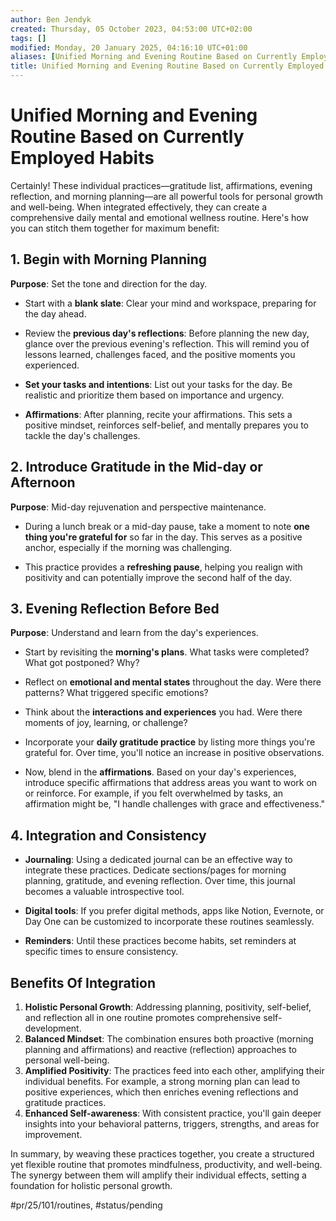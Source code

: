 ```yaml
---
author: Ben Jendyk
created: Thursday, 05 October 2023, 04:53:00 UTC+02:00
tags: []
modified: Monday, 20 January 2025, 04:16:10 UTC+01:00
aliases: [Unified Morning and Evening Routine Based on Currently Employed Habits]
title: Unified Morning and Evening Routine Based on Currently Employed Habits
---
```


# Unified Morning and Evening Routine Based on Currently Employed Habits

Certainly! These individual practices—gratitude list, affirmations, evening reflection, and morning planning—are all powerful tools for personal growth and well-being. When integrated effectively, they can create a comprehensive daily mental and emotional wellness routine. Here's how you can stitch them together for maximum benefit:

## 1. Begin with Morning Planning

**Purpose**: Set the tone and direction for the day.

- Start with a **blank slate**: Clear your mind and workspace, preparing for the day ahead.
  
- Review the **previous day's reflections**: Before planning the new day, glance over the previous evening's reflection. This will remind you of lessons learned, challenges faced, and the positive moments you experienced.
  
- **Set your tasks and intentions**: List out your tasks for the day. Be realistic and prioritize them based on importance and urgency.
  
- **Affirmations**: After planning, recite your affirmations. This sets a positive mindset, reinforces self-belief, and mentally prepares you to tackle the day's challenges.

## 2. Introduce Gratitude in the Mid-day or Afternoon

**Purpose**: Mid-day rejuvenation and perspective maintenance.

- During a lunch break or a mid-day pause, take a moment to note **one thing you're grateful for** so far in the day. This serves as a positive anchor, especially if the morning was challenging.

- This practice provides a **refreshing pause**, helping you realign with positivity and can potentially improve the second half of the day.

## 3. Evening Reflection Before Bed

**Purpose**: Understand and learn from the day's experiences.

- Start by revisiting the **morning's plans**. What tasks were completed? What got postponed? Why?
  
- Reflect on **emotional and mental states** throughout the day. Were there patterns? What triggered specific emotions?
  
- Think about the **interactions and experiences** you had. Were there moments of joy, learning, or challenge?
  
- Incorporate your **daily gratitude practice** by listing more things you're grateful for. Over time, you'll notice an increase in positive observations.

- Now, blend in the **affirmations**. Based on your day's experiences, introduce specific affirmations that address areas you want to work on or reinforce. For example, if you felt overwhelmed by tasks, an affirmation might be, "I handle challenges with grace and effectiveness."

## 4. Integration and Consistency

- **Journaling**: Using a dedicated journal can be an effective way to integrate these practices. Dedicate sections/pages for morning planning, gratitude, and evening reflection. Over time, this journal becomes a valuable introspective tool.
  
- **Digital tools**: If you prefer digital methods, apps like Notion, Evernote, or Day One can be customized to incorporate these routines seamlessly.
  
- **Reminders**: Until these practices become habits, set reminders at specific times to ensure consistency.

## Benefits Of Integration

1. **Holistic Personal Growth**: Addressing planning, positivity, self-belief, and reflection all in one routine promotes comprehensive self-development.
2. **Balanced Mindset**: The combination ensures both proactive (morning planning and affirmations) and reactive (reflection) approaches to personal well-being.
3. **Amplified Positivity**: The practices feed into each other, amplifying their individual benefits. For example, a strong morning plan can lead to positive experiences, which then enriches evening reflections and gratitude practices.
4. **Enhanced Self-awareness**: With consistent practice, you'll gain deeper insights into your behavioral patterns, triggers, strengths, and areas for improvement.

In summary, by weaving these practices together, you create a structured yet flexible routine that promotes mindfulness, productivity, and well-being. The synergy between them will amplify their individual effects, setting a foundation for holistic personal growth.


#pr/25/101/routines, #status/pending